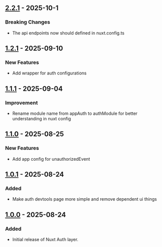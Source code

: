 ## [2.2.1] - 2025-10-1

### Breaking Changes

-   The api endpoints now should defined in nuxt.config.ts

## [1.2.1] - 2025-09-10

### New Features

-   Add wrapper for auth configurations

## [1.1.1] - 2025-09-04

### Improvement

-   Rename module name from appAuth to authModule for better understanding in nuxt config

## [1.1.0] - 2025-08-25

### New Features

-   Add app config for unauthorizedEvent

## [1.0.1] - 2025-08-24

### Added

-   Make auth devtools page more simple and remove dependent ui things

## [1.0.0] - 2025-08-24

### Added

-   Initial release of Nuxt Auth layer.

[2.2.1]: https://github.com/Byeto-Company/nuxt-auth-layer/releases/tag/v2.2.1
[1.2.1]: https://github.com/Byeto-Company/nuxt-auth-layer/releases/tag/v1.2.1
[1.1.1]: https://github.com/Byeto-Company/nuxt-auth-layer/releases/tag/v1.1.1
[1.1.0]: https://github.com/Byeto-Company/nuxt-auth-layer/releases/tag/v1.1.0
[1.0.1]: https://github.com/Byeto-Company/nuxt-auth-layer/releases/tag/v1.0.1
[1.0.0]: https://github.com/Byeto-Company/nuxt-auth-layer/releases/tag/v1.0.0
